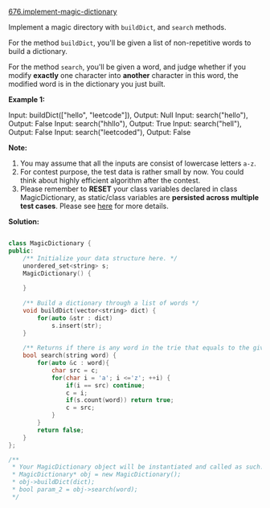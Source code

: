 [676.implement-magic-dictionary](https://leetcode.com/problems/implement-magic-dictionary/)  

Implement a magic directory with `buildDict`, and `search` methods.

For the method `buildDict`, you'll be given a list of non-repetitive words to build a dictionary.

For the method `search`, you'll be given a word, and judge whether if you modify **exactly** one character into **another** character in this word, the modified word is in the dictionary you just built.

**Example 1:**  

Input: buildDict(\["hello", "leetcode"\]), Output: Null
Input: search("hello"), Output: False
Input: search("hhllo"), Output: True
Input: search("hell"), Output: False
Input: search("leetcoded"), Output: False

**Note:**  

1.  You may assume that all the inputs are consist of lowercase letters `a-z`.
2.  For contest purpose, the test data is rather small by now. You could think about highly efficient algorithm after the contest.
3.  Please remember to **RESET** your class variables declared in class MagicDictionary, as static/class variables are **persisted across multiple test cases**. Please see [here](https://leetcode.com/faq/#different-output) for more details.  



**Solution:**  

```cpp

class MagicDictionary {
public:
    /** Initialize your data structure here. */
    unordered_set<string> s;
    MagicDictionary() {
        
    }
    
    /** Build a dictionary through a list of words */
    void buildDict(vector<string> dict) {
        for(auto &str : dict)
            s.insert(str);
    }
    
    /** Returns if there is any word in the trie that equals to the given word after modifying exactly one character */
    bool search(string word) {
        for(auto &c : word){
            char src = c;
            for(char i = 'a'; i <='z'; ++i) {
                if(i == src) continue;
                c = i;
                if(s.count(word)) return true;
                c = src;
            }
        }
        return false;
    }
};

/**
 * Your MagicDictionary object will be instantiated and called as such:
 * MagicDictionary* obj = new MagicDictionary();
 * obj->buildDict(dict);
 * bool param_2 = obj->search(word);
 */
```
      